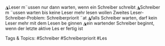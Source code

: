 ◮Leser m¨ussen nur dann warten, wenn ein Schreiber schreibt
◮Schreiber m ¨ussen warten bis keine Leser mehr lesen wollen
Zweites Leser-Schreiber-Problem: Schreiberpriorit ¨at
◮falls Schreiber warten, darf kein Leser mehr mit dem Lesen be ginnen
◮ein wartender Schreiber beginnt, wenn der letzte aktive Les er fertig ist

   Tags & Topics:
   #Schreiber
   #Schreiberpriorit
   #Les